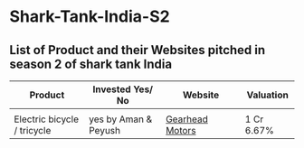 # Shark-Tank-India-S2
## List of Product and their Websites pitched in season 2 of shark tank India

Product |Invested Yes/ No | Website | Valuation
------ | ------- | -------------- | ---------
|<img width=200/>|<img width=200/>|<img width=200/>
Electric bicycle / tricycle | yes by Aman & Peyush  | [Gearhead Motors](https://www.ghmev.com) | 1 Cr 6.67%
